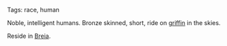 Tags: race, human

Noble, intelligent humans. Bronze skinned, short, ride on [griffin](Griffin) in the skies. 

Reside in [Breia](Breia). 